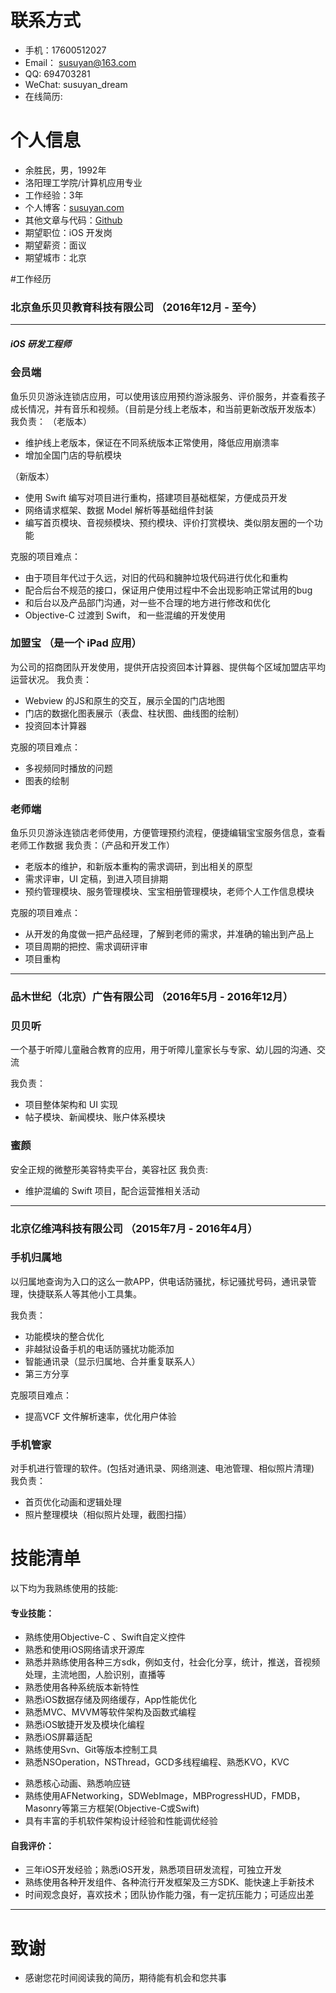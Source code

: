 # 联系方式
- 手机：17600512027
- Email： susuyan@163.com
- QQ: 694703281
- WeChat: susuyan_dream
- 在线简历:

# 个人信息

- 余胜民，男，1992年
- 洛阳理工学院/计算机应用专业
- 工作经验：3年
- 个人博客：[susuyan.com](http://susuyan.com/)
- 其他文章与代码：[Github](https://github.com/susuyan)
- 期望职位：iOS 开发岗
- 期望薪资：面议
- 期望城市：北京

#工作经历
### 北京鱼乐贝贝教育科技有限公司 （2016年12月 - 至今）
---
##### iOS 研发工程师
### 会员端
鱼乐贝贝游泳连锁店应用，可以使用该应用预约游泳服务、评价服务，并查看孩子成长情况，并有音乐和视频。（目前是分线上老版本，和当前更新改版开发版本）
我负责：
（老版本）

- 维护线上老版本，保证在不同系统版本正常使用，降低应用崩溃率
- 增加全国门店的导航模块

（新版本）

- 使用 Swift 编写对项目进行重构，搭建项目基础框架，方便成员开发
- 网络请求框架、数据 Model 解析等基础组件封装
- 编写首页模块、音视频模块、预约模块、评价打赏模块、类似朋友圈的一个功能

克服的项目难点：

- 由于项目年代过于久远，对旧的代码和臃肿垃圾代码进行优化和重构
- 配合后台不规范的接口，保证用户使用过程中不会出现影响正常试用的bug
- 和后台以及产品部门沟通，对一些不合理的地方进行修改和优化
- Objective-C 过渡到 Swift， 和一些混编的开发使用


### 加盟宝 （是一个 iPad 应用）
为公司的招商团队开发使用，提供开店投资回本计算器、提供每个区域加盟店平均运营状况。
我负责：

- Webview 的JS和原生的交互，展示全国的门店地图
- 门店的数据化图表展示（表盘、柱状图、曲线图的绘制）
- 投资回本计算器

克服的项目难点：

- 多视频同时播放的问题
- 图表的绘制


### 老师端
鱼乐贝贝游泳连锁店老师使用，方便管理预约流程，便捷编辑宝宝服务信息，查看老师工作数据
我负责：（产品和开发工作）

- 老版本的维护，和新版本重构的需求调研，到出相关的原型
- 需求评审，UI 定稿，到进入项目排期
- 预约管理模块、服务管理模块、宝宝相册管理模块，老师个人工作信息模块

克服的项目难点：

- 从开发的角度做一把产品经理，了解到老师的需求，并准确的输出到产品上
- 项目周期的把控、需求调研评审
- 项目重构

---

### 品木世纪（北京）广告有限公司 （2016年5月 - 2016年12月）
### 贝贝听
一个基于听障儿童融合教育的应用，用于听障儿童家长与专家、幼儿园的沟通、交流

我负责：

* 项目整体架构和 UI 实现
* 帖子模块、新闻模块、账户体系模块

### 蜜颜
安全正规的微整形美容特卖平台，美容社区
我负责:

* 维护混编的 Swift 项目，配合运营推相关活动

---

### 北京亿维鸿科技有限公司 （2015年7月 - 2016年4月）
### 手机归属地
以归属地查询为入口的这么一款APP，供电话防骚扰，标记骚扰号码，通讯录管理，快捷联系人等其他小工具集。

我负责：

* 功能模块的整合优化
* 非越狱设备手机的电话防骚扰功能添加
* 智能通讯录（显示归属地、合并重复联系人）
* 第三方分享

克服项目难点：

* 提高VCF 文件解析速率，优化用户体验

### 手机管家  
对手机进行管理的软件。(包括对通讯录、网络测速、电池管理、相似照片清理)
我负责：

* 首页优化动画和逻辑处理
* 照片整理模块（相似照片处理，截图扫描）

# 技能清单

以下均为我熟练使用的技能:
#### 专业技能：
- 熟练使用Objective-C 、Swift自定义控件
- 熟悉和使用iOS网络请求开源库
- 熟悉并熟练使用各种三方sdk，例如支付，社会化分享，统计，推送，音视频处理，主流地图，人脸识别，直播等
- 熟悉使用各种系统版本新特性
- 熟悉iOS数据存储及网络缓存，App性能优化
- 熟悉MVC、MVVM等软件架构及函数式编程
- 熟悉iOS敏捷开发及模块化编程
- 熟悉iOS屏幕适配
- 熟练使用Svn、Git等版本控制工具- 熟悉NSOperation，NSThread，GCD多线程编程、熟悉KVO，KVC  * 熟悉核心动画、熟悉响应链  * 熟练使用AFNetworking，SDWebImage，MBProgressHUD，FMDB，Masonry等第三方框架(Objective-C或Swift)  * 具有丰富的手机软件架构设计经验和性能调优经验    

#### 自我评价：
- 三年iOS开发经验；熟悉iOS开发，熟悉项目研发流程，可独立开发
- 熟练使用各种开发组件、各种流行开发框架及三方SDK、能快速上手新技术
- 时间观念良好，喜欢技术；团队协作能力强，有一定抗压能力；可适应出差


---
# 致谢
- 感谢您花时间阅读我的简历，期待能有机会和您共事

